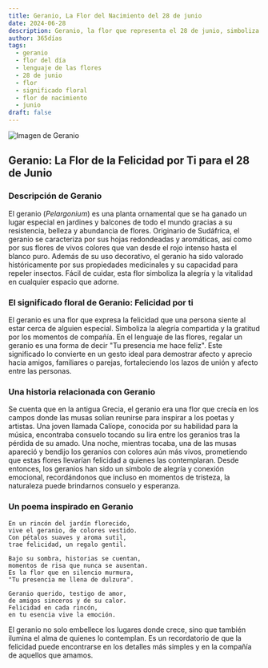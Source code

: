 ```yaml
---
title: Geranio, La Flor del Nacimiento del 28 de junio
date: 2024-06-28
description: Geranio, la flor que representa el 28 de junio, simboliza Felicidad por ti. Descubre su fascinante historia, significado en el lenguaje de las flores y una poesía que celebra su belleza.
author: 365días
tags:
  - geranio
  - flor del día
  - lenguaje de las flores
  - 28 de junio
  - flor
  - significado floral
  - flor de nacimiento
  - junio
draft: false
---
```



![Imagen de Geranio](https://cdn.pixabay.com/photo/2020/06/02/10/21/flowers-5250327_1280.jpg#center)


## Geranio: La Flor de la Felicidad por Ti para el 28 de Junio

### Descripción de Geranio

El geranio (_Pelargonium_) es una planta ornamental que se ha ganado un lugar especial en jardines y balcones de todo el mundo gracias a su resistencia, belleza y abundancia de flores. Originario de Sudáfrica, el geranio se caracteriza por sus hojas redondeadas y aromáticas, así como por sus flores de vivos colores que van desde el rojo intenso hasta el blanco puro. Además de su uso decorativo, el geranio ha sido valorado históricamente por sus propiedades medicinales y su capacidad para repeler insectos. Fácil de cuidar, esta flor simboliza la alegría y la vitalidad en cualquier espacio que adorne.

### El significado floral de Geranio: Felicidad por ti

El geranio es una flor que expresa la felicidad que una persona siente al estar cerca de alguien especial. Simboliza la alegría compartida y la gratitud por los momentos de compañía. En el lenguaje de las flores, regalar un geranio es una forma de decir "Tu presencia me hace feliz". Este significado lo convierte en un gesto ideal para demostrar afecto y aprecio hacia amigos, familiares o parejas, fortaleciendo los lazos de unión y afecto entre las personas.

### Una historia relacionada con Geranio

Se cuenta que en la antigua Grecia, el geranio era una flor que crecía en los campos donde las musas solían reunirse para inspirar a los poetas y artistas. Una joven llamada Calíope, conocida por su habilidad para la música, encontraba consuelo tocando su lira entre los geranios tras la pérdida de su amado. Una noche, mientras tocaba, una de las musas apareció y bendijo los geranios con colores aún más vivos, prometiendo que estas flores llevarían felicidad a quienes las contemplaran. Desde entonces, los geranios han sido un símbolo de alegría y conexión emocional, recordándonos que incluso en momentos de tristeza, la naturaleza puede brindarnos consuelo y esperanza.

### Un poema inspirado en Geranio

```
En un rincón del jardín florecido,  
vive el geranio, de colores vestido.  
Con pétalos suaves y aroma sutil,  
trae felicidad, un regalo gentil.  

Bajo su sombra, historias se cuentan,  
momentos de risa que nunca se ausentan.  
Es la flor que en silencio murmura,  
"Tu presencia me llena de dulzura".  

Geranio querido, testigo de amor,  
de amigos sinceros y de su calor.  
Felicidad en cada rincón,  
en tu esencia vive la emoción.  
```

El geranio no solo embellece los lugares donde crece, sino que también ilumina el alma de quienes lo contemplan. Es un recordatorio de que la felicidad puede encontrarse en los detalles más simples y en la compañía de aquellos que amamos.


